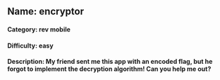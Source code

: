 ## Name: encryptor
#### Category: rev mobile
#### Difficulty: easy
#### Description: My friend sent me this app with an encoded flag, but he forgot to implement the decryption algorithm! Can you help me out?
